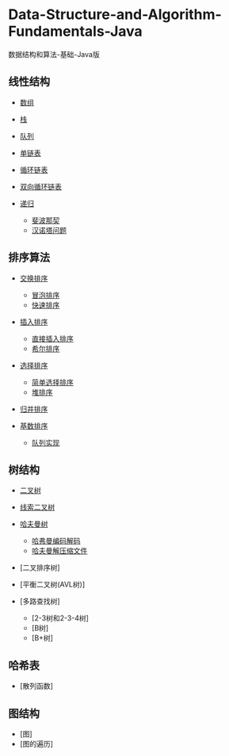 # Data-Structure-and-Algorithm-Fundamentals-Java
数据结构和算法-基础-Java版
## 线性结构
- [数组](/src/sort_Algorithm/exchange_Sort/array)
- [栈](/src/sort_Algorithm/exchange_Sort/stack)
- [队列](/src/sort_Algorithm/exchange_Sort/queue)
- [单链表](/src/sort_Algorithm/exchange_Sort/node)
- [循环链表](/src/sort_Algorithm/exchange_Sort/loopNode)
- [双向循环链表](/src/sort_Algorithm/exchange_Sort/doubleNode)
- [递归](/src/sort_Algorithm/exchange_Sort/recursion)

    + [斐波那契](/src/sort_Algorithm/exchange_Sort/recursion/fibonacci)
    + [汉诺塔问题](/src/sort_Algorithm/exchange_Sort/recursion/tower_of_Hanoi)
## 排序算法
- [交换排序](/src/sort_Algorithm/exchange_Sort)

    + [冒泡排序](/src/sort_Algorithm/exchange_Sort/bubble_Sort)
    + [快速排序](/src/sort_Algorithm/exchange_Sort/qucik_Sort)
- [插入排序](/src/sort_Algorithm/insertion_Sort)

    + [直接插入排序](/src/sort_Algorithm/insertion_Sort/straight_Insertion_Sort)
    + [希尔排序](/src/sort_Algorithm/insertion_Sort/shell_Sort)
- [选择排序](/src/sort_Algorithm/insertion_Sort/selection_Sort)

    + [简单选择排序](/src/sort_Algorithm/insertion_Sort/simple_Selection_Sort)
    + [堆排序](/src/sort_Algorithm/insertion_Sort/heap_Sort)
- [归并排序](/src/sort_Algorithm/insertion_Sort/merge_Sort)
- [基数排序](/src/sort_Algorithm/insertion_Sort/radix_Sort)
    
    + [队列实现](/src/sort_Algorithm/insertion_Sort/selection_Sort/radixQueueSort)
## 树结构
- [二叉树](/src/tree/binary_Tree)
- [线索二叉树](/src/tree/threaded_Binary_Tree)
- [哈夫曼树](/src/tree/huffman_Tree)

    + [哈弗曼编码解码](/src/tree/huffman_Tree/Huffman_coding)
    + [哈夫曼解压缩文件](/src/tree/huffman_Tree/Huffman_file)
- [二叉排序树]
- [平衡二叉树(AVL树)]
- [多路查找树]

    + [2-3树和2-3-4树]
    + [B树]
    + [B+树]
## 哈希表
- [散列函数]
## 图结构
- [图]
- [图的遍历]
